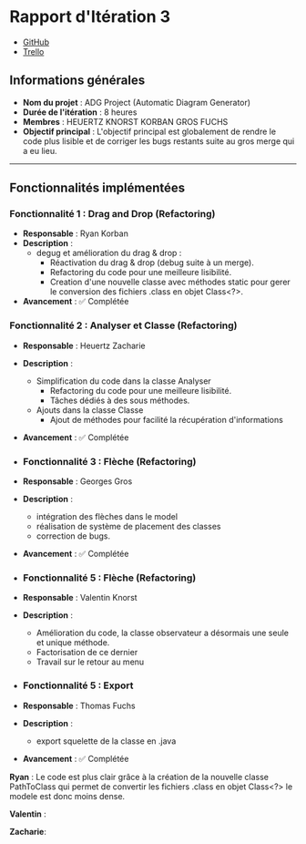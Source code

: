 # Rapport d'Itération 3

- [GitHub](https://github.com/Valentxn7/adg_project)
- [Trello](https://trello.com/b/qoNw8Geq/sae-301-adgproject)
## Informations générales

- **Nom du projet** : ADG Project (Automatic Diagram Generator)
- **Durée de l'itération** : 8 heures
- **Membres** : HEUERTZ KNORST KORBAN GROS FUCHS
- **Objectif principal** : L'objectif principal est globalement de rendre le code plus lisible et de corriger les bugs restants suite au gros merge qui a eu lieu.

---
## Fonctionnalités implémentées

### Fonctionnalité 1 : Drag and Drop (Refactoring)
- **Responsable** : Ryan Korban
- **Description** :
  - degug et amélioration du drag & drop :
    - Réactivation du drag & drop (debug suite à un merge).
    - Refactoring du code pour une meilleure lisibilité.
    - Creation d'une nouvelle classe avec méthodes static pour gerer le conversion des fichiers .class en objet Class<?>.
- **Avancement** : ✅ Complétée

### Fonctionnalité 2 : Analyser et Classe (Refactoring)
- **Responsable** : Heuertz Zacharie
- **Description** :
  - Simplification du code dans la classe Analyser
    - Refactoring du code pour une meilleure lisibilité.
    - Tâches dédiés à des sous méthodes.
  - Ajouts dans la classe Classe
    - Ajout de méthodes pour facilité la récupération d'informations
- **Avancement** : ✅ Complétée

- ### Fonctionnalité 3 : Flèche (Refactoring)
- **Responsable** : Georges Gros
- **Description** :
  - intégration des flèches dans le model
  - réalisation de système de placement des classes
  - correction de bugs.
- **Avancement** : ✅ Complétée


- ### Fonctionnalité 5 : Flèche (Refactoring)
- **Responsable** : Valentin Knorst
- **Description** :
  - Amélioration du code, la classe observateur a désormais une seule et unique méthode.
  - Factorisation de ce dernier
  - Travail sur le retour au menu

- ### Fonctionnalité 5 : Export 
- **Responsable** : Thomas Fuchs
- **Description** :
  - export squelette de la classe en .java


- **Avancement** : ✅ Complétée

**Ryan** :
Le code est plus clair grâce à la création de la nouvelle classe PathToClass qui permet de convertir les fichiers .class en objet Class<?> le modele est donc moins dense.

**Valentin** :

**Zacharie**:


